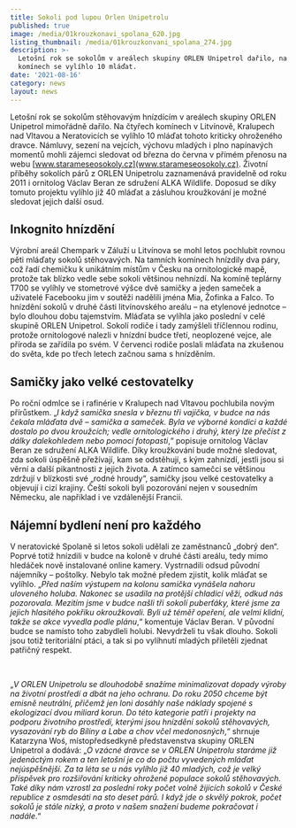 ```yaml
---
title: Sokoli pod lupou Orlen Unipetrolu
published: true
image: /media/01krouzkonavi_spolana_620.jpg
listing_thumbnail: /media/01krouzkonvani_spolana_274.jpg
description: >-
  Letošní rok se sokolům v areálech skupiny ORLEN Unipetrol dařilo, na čtyřech
  komínech se vylíhlo 10 mláďat. 
date: '2021-08-16'
category: news
layout: news
---
```

Letošní rok se sokolům stěhovavým hnízdícím v areálech skupiny ORLEN Unipetrol mimořádně dařilo. Na čtyřech komínech v Litvínově, Kralupech nad Vltavou a Neratovicích se vylíhlo 10 mláďat tohoto kriticky ohroženého dravce. Námluvy, sezení na vejcích, výchovu mladých i plno napínavých momentů mohli zájemci sledovat od března do června v přímém přenosu na webu [www.starameseosokoly.cz](www.starameseosokoly.cz). Životní příběhy sokolích párů z ORLEN Unipetrolu zaznamenává pravidelně od roku 2011 i ornitolog Václav Beran ze sdružení ALKA Wildlife. Doposud se díky tomuto projektu vylíhlo již 40 mláďat a zásluhou kroužkování je možné sledovat jejich další osud.   

## Inkognito hnízdění 

Výrobní areál Chempark v Záluží u Litvínova se mohl letos pochlubit rovnou pěti mláďaty sokolů stěhovavých. Na tamních komínech hnízdily dva páry, což řadí chemičku k unikátním místům v Česku na ornitologické mapě, protože tak blízko vedle sebe sokoli většinou nehnízdí.  Na komíně teplárny T700 se vylíhly ve stometrové výšce dvě samičky a jeden sameček a uživatelé Facebooku jim v soutěži nadělili jména Mia, Žofinka a Falco. To hnízdění sokolů v druhé části litvínovského areálu – na etylenové jednotce – bylo dlouhou dobu tajemstvím. Mláďata se vylíhla jako poslední v celé skupině ORLEN Unipetrol. Sokolí rodiče i tady zamýšleli tříčlennou rodinu, protože ornitologové nalezli v hnízdní budce třetí, neoplozené vejce, ale příroda se zařídila po svém. V červenci rodiče poslali mláďata na zkušenou do světa, kde po třech letech začnou sama s hnízděním.

## Samičky jako velké cestovatelky

Po roční odmlce se i rafinérie v Kralupech nad Vltavou pochlubila novým přírůstkem. „_I když samička snesla v březnu tři vajíčka, v budce na nás čekala mláďata dvě – samička a sameček. Byla ve výborné kondici a každé dostalo po dvou kroužcích; vedle ornitologického i druhý, který lze přečíst z dálky dalekohledem nebo pomocí fotopasti_,“ popisuje ornitolog Václav Beran ze sdružení ALKA Wildlife. Díky kroužkování bude možné sledovat, zda sokoli úspěšně přežívají, kam se odstěhují, s kým zahnízdí, jestli jsou si věrní a další pikantnosti z jejich života. A zatímco samečci se většinou zdržují v blízkosti své „rodné hroudy“, samičky jsou velké cestovatelky a objevují i cizí krajiny. Čeští sokoli byli pozorování nejen v sousedním Německu, ale například i ve vzdálenější Francii.

## Nájemní bydlení není pro každého

V neratovické Spolaně si letos sokoli udělali ze zaměstnanců „dobrý den“. Poprvé totiž hnízdili v budce na koloně v druhé části areálu, tedy mimo hledáček nově instalované online kamery. Vystrnadili odsud původní nájemníky – poštolky. Nebylo tak možné předem zjistit, kolik mláďat se vylíhlo. „_Před naším výstupem na kolonu samička vynášela nahoru uloveného holuba. Nakonec se usadila na protější chladicí věži, odkud nás pozorovala. Mezitím jsme v budce našli tři sokolí puberťáky, které jsme za jejich hlasitého pokřiku okroužkovali. Byli už téměř opeření, ale velmi klidní, takže se akce vyvedla podle plánu_,“ komentuje Václav Beran. V původní budce se namísto toho zabydleli holubi. Nevydrželi tu však dlouho. Sokoli jsou totiž teritoriální ptáci, a tak si po vylíhnutí mladých přiletěli zjednat patřičný respekt.  

<br/>

„_V ORLEN Unipetrolu se dlouhodobě snažíme minimalizovat dopady výroby na životní prostředí a dbát na jeho ochranu. Do roku 2050 chceme být emisně neutrální, přičemž jen loni dosáhly naše náklady spojené s ekologizací dvou miliard korun. Do této kategorie patří i projekty na podporu životního prostředí, kterými jsou hnízdění sokolů stěhovavých, vysazování ryb do Bíliny a Labe a chov včel medonosných_,“ shrnuje Katarzyna Woś, místopředsedkyně představenstva skupiny ORLEN Unipetrol a dodává: „_O vzácné dravce se v ORLEN Unipetrolu staráme již jedenáctým rokem a ten letošní je co do počtu vyvedených mláďat nejúspěšnější. Za ta léta se u nás vylíhlo již 40 mladých, což je velký příspěvek pro rozšiřování kriticky ohrožené populace sokolů stěhovavých. Také díky nám vzrostl za poslední roky počet volně žijících sokolů v České republice z osmdesáti na sto deset párů. I když jde o skvělý pokrok, počet sokolů je stále nízký, a proto v našem snažení budeme pokračovat i nadále_.“
